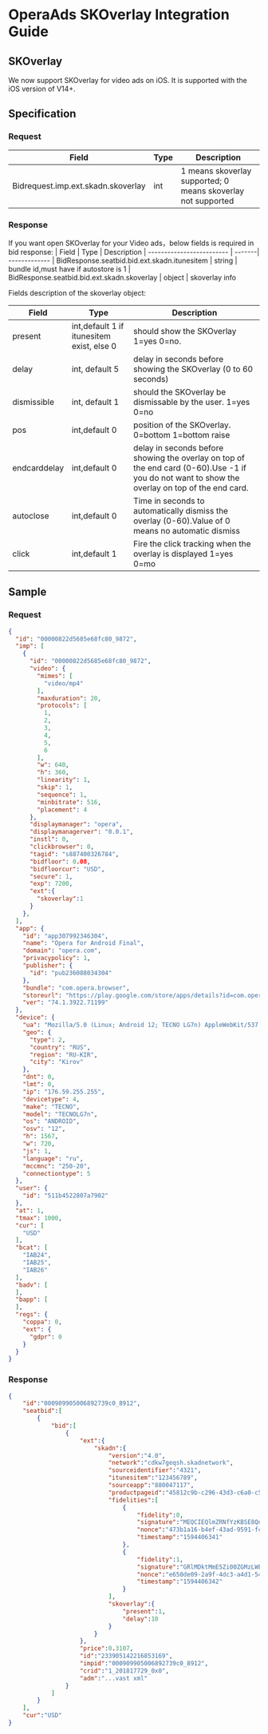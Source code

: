 # OperaAds SKOverlay Integration Guide

## SKOverlay

We now support SKOverlay for video ads on iOS. It is supported with the iOS version of V14+.

## Specification

### Request

| Field             | Type | Description
| ----------------- | -----| -------------
| Bidrequest.imp.ext.skadn.skoverlay  | int  | 1 means skoverlay supported; 0 means skoverlay not supported


### Response
If you want open SKOverlay for your Video ads，below fields is required in bid response:
| Field                     | Type   | Description
| ------------------------- | -------| -------------
| BidResponse.seatbid.bid.ext.skadn.itunesitem  | string | bundle id,must have if autostore is 1
| BidResponse.seatbid.bid.ext.skadn.skoverlay  | object | skoverlay info

Fields description of the skoverlay object: 

| Field                     | Type   | Description
| ------------------------- | -------| -------------
| present  | int,default 1 if itunesitem exist, else 0| should show the SKOverlay  1=yes 0=no. 
| delay  | int, default 5 | delay in seconds before showing the SKOverlay (0 to 60 seconds)
| dismissible  | int, default 1 | should the SKOverlay be dismissable by the user. 1=yes 0=no
| pos  | int,default 0 | position of the SKOverlay. 0=bottom 1=bottom raise
| endcarddelay  | int,default 0 | delay in seconds before showing the overlay on top of the end card (0-60).Use -1 if you do not want to show the overlay on top of the end card.
| autoclose  | int,default 0 | Time in seconds to automatically dismiss the overlay (0-60).Value of 0 means no automatic dismiss
| click  | int,default 1 | Fire the click tracking when the overlay is displayed 1=yes 0=mo

## Sample

### Request
```json
{
  "id": "00000822d5685e68fc80_9872",
  "imp": [
    {
      "id": "00000822d5685e68fc80_9872",
      "video": {
        "mimes": [
          "video/mp4"
        ],
        "maxduration": 20,
        "protocols": [
          1,
          2,
          3,
          4,
          5,
          6
        ],
        "w": 640,
        "h": 360,
        "linearity": 1,
        "skip": 1,
        "sequence": 1,
        "minbitrate": 516,
        "placement": 4
      },
      "displaymanager": "opera",
      "displaymanagerver": "0.0.1",
      "instl": 0,
      "clickbrowser": 0,
      "tagid": "s887400326784",
      "bidfloor": 0.08,
      "bidfloorcur": "USD",
      "secure": 1,
      "exp": 7200,
      "ext":{
        "skoverlay":1
      }
    },
  ],
  "app": {
    "id": "app307992346304",
    "name": "Opera for Android Final",
    "domain": "opera.com",
    "privacypolicy": 1,
    "publisher": {
      "id": "pub236088034304"
    },
    "bundle": "com.opera.browser",
    "storeurl": "https://play.google.com/store/apps/details?id=com.opera.browser",
    "ver": "74.1.3922.71199"
  },
  "device": {
    "ua": "Mozilla/5.0 (Linux; Android 12; TECNO LG7n) AppleWebKit/537.36 (KHTML, like Gecko) Chrome/110.0.5481.192 Mobile Safari/537.36 OPR/74.1.3922.71199",
    "geo": {
      "type": 2,
      "country": "RUS",
      "region": "RU-KIR",
      "city": "Kirov"
    },
    "dnt": 0,
    "lmt": 0,
    "ip": "176.59.255.255",
    "devicetype": 4,
    "make": "TECNO",
    "model": "TECNOLG7n",
    "os": "ANDROID",
    "osv": "12",
    "h": 1567,
    "w": 720,
    "js": 1,
    "language": "ru",
    "mccmnc": "250-20",
    "connectiontype": 5
  },
  "user": {
    "id": "511b4522807a7902"
  },
  "at": 1,
  "tmax": 1000,
  "cur": [
    "USD"
  ],
  "bcat": [
    "IAB24",
    "IAB25",
    "IAB26"
  ],
  "badv": [
  ],
  "bapp": [
  ],
  "regs": {
    "coppa": 0,
    "ext": {
      "gdpr": 0
    }
  }
}
```

### Response
```json
{
    "id":"000909905006892739c0_8912",
    "seatbid":[
        {
            "bid":[
                {
                    "ext":{
                        "skadn":{
                            "version":"4.0",
                            "network":"cdkw7geqsh.skadnetwork",
                            "sourceidentifier":"4321",
                            "itunesitem":"123456789",
                            "sourceapp":"880047117",
                            "productpageid":"45812c9b-c296-43d3-c6a0-c5a02f74bf6e",
                            "fidelities":[
                                {
                                    "fidelity":0,
                                    "signature":"MEQCIEQlmZRNfYzKBSE8QnhLTIHZZZWCFgZpRqRxHss65KoFAiAJgJKjdrWdkLUOCCjuEx2RmFS7daRzSVZRVZ8RyMyUXg==",
                                    "nonce":"473b1a16-b4ef-43ad-9591-fcf3aefa82a7",
                                    "timestamp":"1594406341"
                                },
                                {
                                    "fidelity":1,
                                    "signature":"GRlMDktMmE5Zi00ZGMzLWE0ZDEtNTQ0YzQwMmU5MDk1IiwKICAgICAgICAgICAgICAgICAgInRpbWVzdGTk0NDA2MzQyIg==",
                                    "nonce":"e650de09-2a9f-4dc3-a4d1-544c402e9095",
                                    "timestamp":"1594406342"
                                }
                            ],
                            "skoverlay":{
                                "present":1,
                                "delay":10
                            }
                        }
                    },
                    "price":0.3107,
                    "id":"233905142216853169",
                    "impid":"000909905006892739c0_8912",
                    "crid":"1_201817729_0x0",
                    "adm":"...vast xml"
                }
            ]
        }
    ],
    "cur":"USD"
}

```
